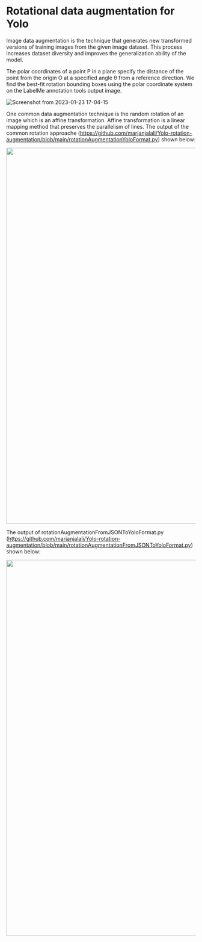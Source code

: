 # Rotational data augmentation for Yolo

Image data augmentation is the technique that generates new transformed versions of training images from the given image dataset. This process increases dataset diversity and improves the generalization ability of the model.

The polar coordinates of a point P in a plane specify the distance of the point from the origin O at a specified angle θ from a reference direction. We find the best-fit rotation bounding boxes using the polar coordinate system on the LabelMe annotation tools output image. 

![Screenshot from 2023-01-23 17-04-15](https://user-images.githubusercontent.com/19527298/214054632-5d5c17c8-21e5-4eb1-9fd0-95ebfe25cb90.png)

One common data augmentation technique is the random rotation of an image which is an affine transformation. Affine transformation is a linear mapping method that preserves the parallelism of lines. The output of the common rotation approache (https://github.com/marjanjalali/Yolo-rotation-augmentation/blob/main/rotationAugmentationYoloFormat.py) shown below:

<p align="center">
  <img width = 1000 src=https://user-images.githubusercontent.com/19527298/215268193-ffed3f73-0ea2-4a20-97c2-8b002f252977.png>
</p>


The output of rotationAugmentationFromJSONToYoloFormat.py (https://github.com/marjanjalali/Yolo-rotation-augmentation/blob/main/rotationAugmentationFromJSONToYoloFormat.py) shown below:

<p align="center">
  <img width = 1000 src="https://user-images.githubusercontent.com/19527298/214285859-89c712db-7f30-46b1-8393-98d7d7466670.png">
</p>


























